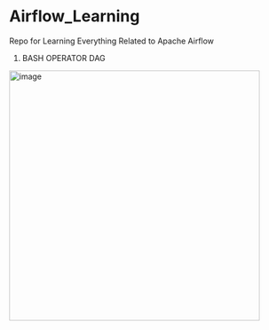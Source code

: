 # Airflow_Learning
Repo for Learning Everything Related to Apache Airflow

1) BASH OPERATOR DAG

<img width="451" alt="image" src="https://github.com/user-attachments/assets/17f71151-f63a-462f-9056-709ccbc3d749" />
